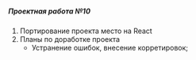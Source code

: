 ##### _Проектная работа №10_
1. Портирование проекта место на React
2. Планы по доработке проекта
   - Устранение ошибок, внесение корретировок;